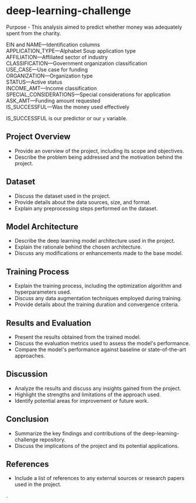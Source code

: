 # deep-learning-challenge


Purpose - This analysis aimed to predict whether money was adequately spent from the charity.

EIN and NAME—Identification columns  
APPLICATION_TYPE—Alphabet Soup application type  
AFFILIATION—Affiliated sector of industry  
CLASSIFICATION—Government organization classification  
USE_CASE—Use case for funding  
ORGANIZATION—Organization type  
STATUS—Active status  
INCOME_AMT—Income classification  
SPECIAL_CONSIDERATIONS—Special considerations for application  
ASK_AMT—Funding amount requested  
IS_SUCCESSFUL—Was the money used effectively  

IS_SUCCESSFUL is our predictor or our ```y``` variable.

## Project Overview
- Provide an overview of the project, including its scope and objectives.
- Describe the problem being addressed and the motivation behind the project.

## Dataset
- Discuss the dataset used in the project.
- Provide details about the data sources, size, and format.
- Explain any preprocessing steps performed on the dataset.

## Model Architecture
- Describe the deep learning model architecture used in the project.
- Explain the rationale behind the chosen architecture.
- Discuss any modifications or enhancements made to the base model.

## Training Process
- Explain the training process, including the optimization algorithm and hyperparameters used.
- Discuss any data augmentation techniques employed during training.
- Provide details about the training duration and convergence criteria.

## Results and Evaluation
- Present the results obtained from the trained model.
- Discuss the evaluation metrics used to assess the model's performance.
- Compare the model's performance against baseline or state-of-the-art approaches.

## Discussion
- Analyze the results and discuss any insights gained from the project.
- Highlight the strengths and limitations of the approach used.
- Identify potential areas for improvement or future work.

## Conclusion
- Summarize the key findings and contributions of the deep-learning-challenge repository.
- Discuss the implications of the project and its potential applications.

## References
- Include a list of references to any external sources or research papers used in the project.

.
